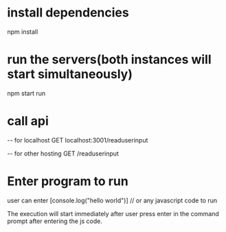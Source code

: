 # install dependencies
npm install

# run the servers(both instances will start simultaneously)
npm start run

# call api
-- for localhost
GET localhost:3001/readuserinput

-- for other hosting
GET <host>/readuserinput 

# Enter program to run
user can enter [console.log("hello world")]
// or any javascript code to run

The execution will start immediately after user press enter in the command prompt after entering the js code.